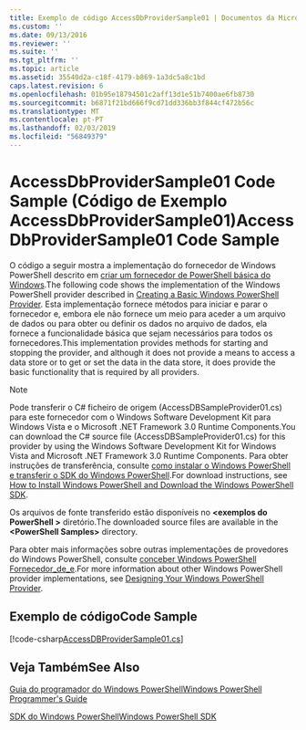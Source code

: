 ```yaml
---
title: Exemplo de código AccessDbProviderSample01 | Documentos da Microsoft
ms.custom: ''
ms.date: 09/13/2016
ms.reviewer: ''
ms.suite: ''
ms.tgt_pltfrm: ''
ms.topic: article
ms.assetid: 35540d2a-c18f-4179-b869-1a3dc5a8c1bd
caps.latest.revision: 6
ms.openlocfilehash: 01b95e18794501c2aff13d1e51b7400ae6fb8730
ms.sourcegitcommit: b6871f21bd666f9cd71dd336bb3f844cf472b56c
ms.translationtype: MT
ms.contentlocale: pt-PT
ms.lasthandoff: 02/03/2019
ms.locfileid: "56849379"
---
```

# <a name="accessdbprovidersample01-code-sample"></a><span data-ttu-id="4bac7-102">AccessDbProviderSample01 Code Sample (Código de Exemplo AccessDbProviderSample01)</span><span class="sxs-lookup"><span data-stu-id="4bac7-102">AccessDbProviderSample01 Code Sample</span></span>

<span data-ttu-id="4bac7-103">O código a seguir mostra a implementação do fornecedor de Windows PowerShell descrito em [criar um fornecedor de PowerShell básica do Windows](./creating-a-basic-windows-powershell-provider.md).</span><span class="sxs-lookup"><span data-stu-id="4bac7-103">The following code shows the implementation of the Windows PowerShell provider described in [Creating a Basic Windows PowerShell Provider](./creating-a-basic-windows-powershell-provider.md).</span></span> <span data-ttu-id="4bac7-104">Esta implementação fornece métodos para iniciar e parar o fornecedor e, embora ele não fornece um meio para aceder a um arquivo de dados ou para obter ou definir os dados no arquivo de dados, ela fornece a funcionalidade básica que sejam necessários para todos os fornecedores.</span><span class="sxs-lookup"><span data-stu-id="4bac7-104">This implementation provides methods for starting and stopping the provider, and although it does not provide a means to access a data store or to get or set the data in the data store, it does provide the basic functionality that is required by all providers.</span></span>

> [!NOTE]
> <span data-ttu-id="4bac7-105">Pode transferir o C# ficheiro de origem (AccessDBSampleProvider01.cs) para este fornecedor com o Windows Software Development Kit para Windows Vista e o Microsoft .NET Framework 3.0 Runtime Components.</span><span class="sxs-lookup"><span data-stu-id="4bac7-105">You can download the C# source file (AccessDBSampleProvider01.cs) for this provider by using the Windows Software Development Kit for Windows Vista and Microsoft .NET Framework 3.0 Runtime Components.</span></span> <span data-ttu-id="4bac7-106">Para obter instruções de transferência, consulte [como instalar o Windows PowerShell e transferir o SDK do Windows PowerShell](/powershell/developer/installing-the-windows-powershell-sdk).</span><span class="sxs-lookup"><span data-stu-id="4bac7-106">For download instructions, see [How to Install Windows PowerShell and Download the Windows PowerShell SDK](/powershell/developer/installing-the-windows-powershell-sdk).</span></span>
>
> <span data-ttu-id="4bac7-107">Os arquivos de fonte transferido estão disponíveis no  **\<exemplos do PowerShell >** diretório.</span><span class="sxs-lookup"><span data-stu-id="4bac7-107">The downloaded source files are available in the **\<PowerShell Samples>** directory.</span></span>
>
> <span data-ttu-id="4bac7-108">Para obter mais informações sobre outras implementações de provedores do Windows PowerShell, consulte [conceber Windows PowerShell Fornecedor_de_e](./designing-your-windows-powershell-provider.md).</span><span class="sxs-lookup"><span data-stu-id="4bac7-108">For more information about other Windows PowerShell provider implementations, see [Designing Your Windows PowerShell Provider](./designing-your-windows-powershell-provider.md).</span></span>

## <a name="code-sample"></a><span data-ttu-id="4bac7-109">Exemplo de código</span><span class="sxs-lookup"><span data-stu-id="4bac7-109">Code Sample</span></span>

[!code-csharp[AccessDBProviderSample01.cs](../../powershell-sdk-samples/SDK-2.0/csharp/AccessDBProviderSample01/AccessDBProviderSample01.cs#L11-L30 "AccessDBProviderSample01.cs")]

## <a name="see-also"></a><span data-ttu-id="4bac7-110">Veja Também</span><span class="sxs-lookup"><span data-stu-id="4bac7-110">See Also</span></span>

[<span data-ttu-id="4bac7-111">Guia do programador do Windows PowerShell</span><span class="sxs-lookup"><span data-stu-id="4bac7-111">Windows PowerShell Programmer's Guide</span></span>](./windows-powershell-programmer-s-guide.md)

[<span data-ttu-id="4bac7-112">SDK do Windows PowerShell</span><span class="sxs-lookup"><span data-stu-id="4bac7-112">Windows PowerShell SDK</span></span>](../windows-powershell-reference.md)